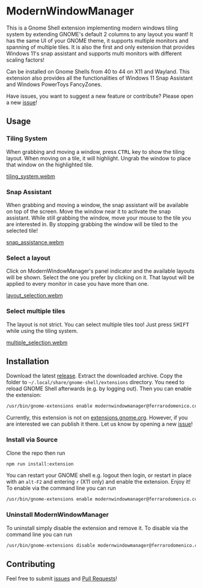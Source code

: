# ModernWindowManager #

This is a Gnome Shell extension implementing modern windows tiling system by extending GNOME's default 2 columns to any layout you want! It has the same UI of your GNOME theme, it supports multiple monitors and spanning of multiple tiles. It is also the first and only extension that provides Windows 11's snap assistant and supports multi monitors with different scaling factors!

Can be installed on Gnome Shells from 40 to 44 on X11 and Wayland. This extension also provides all the functionalities of Windows 11 Snap Assistant and Windows PowerToys FancyZones.

Have issues, you want to suggest a new feature or contribute? Please open a new [issue](https://github.com/domferr/modernwindowmanager/issues)!

## Usage ##

### Tiling System ###
When grabbing and moving a window, press <kbd>CTRL</kbd> key to show the tiling layout. When moving on a tile, it will highlight. Ungrab the window to place that window on the highlighted tile.

[tiling_system.webm](https://github.com/domferr/modernwindowmanager/assets/14203981/32cd38ad-2606-40bc-8d75-c92e97748e83)

### Snap Assistant ###
When grabbing and moving a window, the snap assistant will be available on top of the screen. Move the window near it to activate the snap assistant. While still grabbing the window, move your mouse to the tile you are interested in. By stopping grabbing the window will be tiled to the selected tile!

[snap_assistance.webm](https://github.com/domferr/modernwindowmanager/assets/14203981/914c0df8-0d8c-4780-8f6d-120568cf89e1)

### Select a layout ###
Click on ModernWindowManager's panel indicator and the available layouts will be shown. Select the one you prefer by clicking on it. That layout will be applied to every monitor in case you have more than one.

[layout_selection.webm](https://github.com/domferr/modernwindowmanager/assets/14203981/b79dac32-b645-44db-b407-2d201143af1c)

### Select multiple tiles ###

The layout is not strict. You can select multiple tiles too! Just press <kbd>SHIFT</kbd> while using the tiling system.

[multiple_selection.webm](https://github.com/domferr/modernwindowmanager/assets/14203981/18988971-5daf-4859-b65a-0b3c27d33530)

## Installation

Download the latest [release](https://github.com/domferr/modernwindowmanager/releases). Extract the downloaded archive. Copy the folder to `~/.local/share/gnome-shell/extensions` directory. You need to reload GNOME Shell afterwards (e.g. by logging out). Then you can enable the extension:
```bash
/usr/bin/gnome-extensions enable modernwindowmanager@ferrarodomenico.com
```
Currently, this extension is not on [extensions.gnome.org](https://extensions.gnome.org/extension/6099/paperwm/). However, if you are interested we can publish it there. Let us know by opening a new [issue](https://github.com/domferr/modernwindowmanager/issues)!


### Install via Source

Clone the repo then run
```bash
npm run install:extension
```
You can restart your GNOME shell e.g. logout then login, or restart in place with an `alt-F2` and entering `r` (X11 only) and enable the extension. Enjoy it!
To enable via the command line you can run 
```bash
/usr/bin/gnome-extensions enable modernwindowmanager@ferrarodomenico.com
```

### Uninstall ModernWindowManager
To uninstall simply disable the extension and remove it. To disable via the command line you can run 
```bash
/usr/bin/gnome-extensions disable modernwindowmanager@ferrarodomenico.com
```

## Contributing

Feel free to submit [issues](https://github.com/paperwm/PaperWM/issues/new/choose) and [Pull Requests](https://github.com/paperwm/PaperWM/pulls)!
